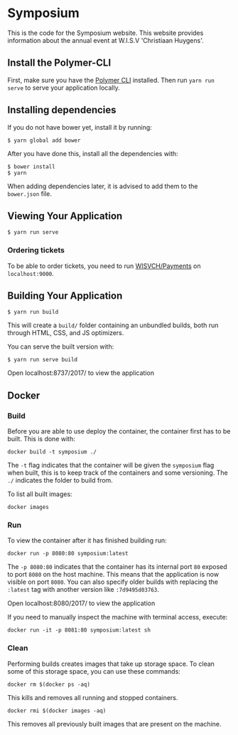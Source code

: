 # Symposium

This is the code for the Symposium website. This website provides information about the annual event at W.I.S.V 'Christiaan Huygens'.

## Install the Polymer-CLI

First, make sure you have the [Polymer CLI](https://www.npmjs.com/package/polymer-cli) installed. Then run `yarn run serve` to serve your application locally.

## Installing dependencies

If you do not have bower yet, install it by running:

```
$ yarn global add bower
```

After you have done this, install all the dependencies with:

```
$ bower install
$ yarn
```

When adding dependencies later, it is advised to add them to the `bower.json` file.

## Viewing Your Application

```
$ yarn run serve
```

### Ordering tickets

To be able to order tickets, you need to run [WISVCH/Payments](https://github.com/wisvch/payments) on `localhost:9000`.

## Building Your Application

```
$ yarn run build
```

This will create a `build/` folder containing an unbundled builds,
both run through HTML, CSS, and JS optimizers.

You can serve the built version with:

```
$ yarn run serve build
```

Open localhost:8737/2017/ to view the application

## Docker
### Build
Before you are able to use deploy the container, the container first has to be built. This is done with:
```
docker build -t symposium ./
```
The `-t` flag indicates that the container will be given the `symposium` flag when built, this is to keep track of the containers and some versioning. The `./` indicates the folder to build from.

To list all built images:
```
docker images
```

### Run
To view the container after it has finished building run:
```
docker run -p 8080:80 symposium:latest
```
The `-p 8080:80` indicates that the container has its internal port `80` exposed to port `8080` on the host machine. This means that the application is now visible on port `8080`. You can also specify older builds with replacing the `:latest` tag with another version like `:7d9495d03763`.

Open localhost:8080/2017/ to view the application

If you need to manually inspect the machine with terminal access, execute:
```
docker run -it -p 8081:80 symposium:latest sh
```

### Clean
Performing builds creates images that take up storage space. To clean some of this storage space, you can use these commands:
```
docker rm $(docker ps -aq)
```
This kills and removes all running and stopped containers.

```
docker rmi $(docker images -aq)
```
This removes all previously built images that are present on the machine.
